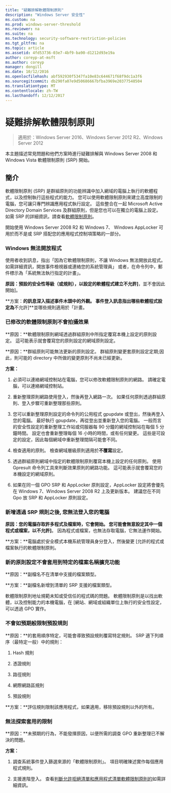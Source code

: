 ```yaml
---
title: "疑難排解軟體限制原則"
description: "Windows Server 安全性"
ms.custom: na
ms.prod: windows-server-threshold
ms.reviewer: na
ms.suite: na
ms.technology: security-software-restriction-policies
ms.tgt_pltfrm: na
ms.topic: article
ms.assetid: 4fd53736-03e7-4bf9-ba90-d1212d93e19a
author: coreyp-at-msft
ms.author: coreyp
manager: dongill
ms.date: 10/12/2016
ms.openlocfilehash: abf592930f5347fa10e83c644671f68f9dc1a3f6
ms.sourcegitcommit: db290fa07e9d50686667bfba3969e20377548504
ms.translationtype: MT
ms.contentlocale: zh-TW
ms.lasthandoff: 12/12/2017
---
```

# <a name="troubleshoot-software-restriction-policies"></a>疑難排解軟體限制原則

>適用於：Windows Server 2016、Windows Server 2012 R2、Windows Server 2012

本主題描述常見問題和他們方案時進行疑難排解與 Windows Server 2008 和 Windows Vista 軟體限制原則 (SRP) 開始。

## <a name="introduction"></a>簡介
軟體限制原則 (SRP) 是群組原則的功能辨識中加入網域的電腦上執行的軟體程式，以及控制執行這些程式的能力。 您可以使用軟體限制原則來建立高度限制的電腦，您可讓只專門辨識應用程式執行設定。 這些整合在一起 Microsoft Active Directory Domain Services 及群組原則，但是您也可以在獨立的電腦上設定。 如需 SRP 的詳細資訊，請查看[軟體限制原則](software-restriction-policies.md)。

開始使用 Windows Server 2008 R2 和 Windows 7、 Windows AppLocker 可用於而不是或 SRP 搭配您的應用程式控制項策略的一部分。

### <a name="windows-cannot-open-a-program"></a>Windows 無法開放程式
使用者收到訊息，指出「因為它軟體限制原則，不讓 Windows 無法開放此程式。 如需詳細資訊，開放事件檢視器或連絡您的系統管理員」 或者，在命令列中，郵件標示為「系統無法執行指定的計畫」。

**原因：**預設的安全性等級（或規則），以設定的軟體程式建立**不允許]**，並不會因此開始]。

**方案：**的訊息深入描述事件木頭中的外觀。 事件登入訊息指出哪些軟體程式設定為**不允許]**並哪些規則適用於「計畫。

### <a name="modified-software-restriction-policies-are-not-taking-effect"></a>已修改的軟體限制原則不會拍攝效果
**原因：**軟體限制原則網域透過群組原則中所指定覆寫本機上設定的原則設定。 這可能表示就會覆寫您的原則設定的網域原則設定。

**原因：**群組原則可能無法更新的原則設定。 群組原則變更套原則設定定期;因此，則可能的 directory 中所做的變更原則不尚未已經更新。

**方案：**

1.  必須可以連絡網域控制站在電腦，您可以修改軟體限制原則的網路。 請確定電腦，可以連絡網域控制站。

2.  重新整理原則網路使用登入，然後再登入網路一次。 如果任何原則透過群組原則、登入步驟可重新整理那些原則。

3.  您可以重新整理原則設定的命令列的公用程式 gpupdate 或登出，然後再登入您的電腦。 最好執行 gpupdate，再從登出並重新登入您的電腦。 一般而言的安全性設定的重新整理工作站或伺服器每 90 分鐘的網域控制站在每個 5 分鐘時間。 設定也會重新整理每個 16 小時的時間，或有任何變更。 這些是可設定的設定，因此每個網域中重新整理間隔可能會不同。

4.  檢查適用的原則。 檢查網域層級原則適用於**不覆寫**設定。

5.  透過群組原則網域中指定的軟體限制原則覆寫本機上設定的任何原則。 使用 Gpresult 命令列工具來判斷效果原則的網路功能。 這可能表示就會覆寫您的本機設定的網域原則。

6.  如果在同一個 GPO SRP 和 AppLocker 原則設定，AppLocker 設定將會優先在 Windows 7、Windows Server 2008 R2 上及更新版本。 建議您在不同 Gpo 放 SRP 和 AppLocker 原則設定。

### <a name="after-adding-a-rule-through-srp-you-cannot-log-on-to-your-computer"></a>新增透過 SRP 規則之後, 您無法登入您的電腦
**原因：**您的電腦存取許多程式及檔案時，它會開始。 您可能會無意設定其中一個程式或檔案，以**不允許]**。 因為程式或檔案，也無法存取電腦，它無法運作開始。

**方案：**電腦處於安全模式本機系統管理員身分登入，然後變更 [允許的程式或檔案執行的軟體限制原則。

### <a name="a-new-policy-setting-is-not-applying-to-a-specific-file-name-extension"></a>新的原則設定不會套用到特定的檔案名稱擴充功能
**原因：**副檔名不在清單中支援的檔案類型。

**方案：**副檔名新增到清單的 SRP 支援的檔案類型。

軟體限制原則地址規範未知或受信任的程式碼的問題。 軟體限制原則是以找出軟體，以及控制能力的本機電腦，在 [網站、網域或組織單位上執行的安全性設定，可以透過 GPO 實作。

### <a name="a-default-rule-is-not-restricting-as-expected"></a>不會如預期般限制預設規則
**原因：**的套用順序特定，可能會導致預設規則覆寫特定規則。 SRP 適下列順序（最特定一般）中的規則：

1.  Hash 規則

2.  憑證規則

3.  路徑規則

4.  網際網路區規則

5.  預設規則

**方案：**評估規則限制該應用程式，如果適用，移除預設規則以外的所有。

### <a name="unable-to-discover-which-restrictions-are-applied"></a>無法探索套用的限制
**原因：**未預期的行為，不能發揮原因，以便所需的調查 GPO 重新整理已不解決的問題。

**方案：**

1.  調查系統事件登入篩選來源的「軟體限制原則」。 項目明確陳述實作每個應用程式規則。

2.  支援進階登入。 查看[判斷允許拒絕清單和應用程式清單軟體限制原則的](software-restriction-policies.md)如需詳細資訊。


